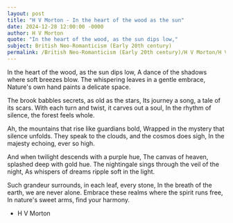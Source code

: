 ```yaml
---
layout: post
title: "H V Morton - In the heart of the wood as the sun"
date: 2024-12-28 12:00:00 -0000
author: H V Morton
quote: "In the heart of the wood, as the sun dips low,"
subject: British Neo-Romanticism (Early 20th century)
permalink: /British Neo-Romanticism (Early 20th century)/H V Morton/H V Morton - In the heart of the wood as the sun
---
```


In the heart of the wood, as the sun dips low,
A dance of the shadows where soft breezes blow.
The whispering leaves in a gentle embrace,
Nature's own hand paints a delicate space.

The brook babbles secrets, as old as the stars,
Its journey a song, a tale of its scars.
With each turn and twist, it carves out a soul,
In the rhythm of silence, the forest feels whole.

Ah, the mountains that rise like guardians bold,
Wrapped in the mystery that silence unfolds.
They speak to the clouds, and the cosmos does sigh,
In the majesty echoing, ever so high.

And when twilight descends with a purple hue,
The canvas of heaven, splashed deep with gold hue.
The nightingale sings through the veil of the night,
As whispers of dreams ripple soft in the light.

Such grandeur surrounds, in each leaf, every stone,
In the breath of the earth, we are never alone.
Embrace these realms where the spirit runs free,
In nature's sweet arms, find your harmony.

- H V Morton
